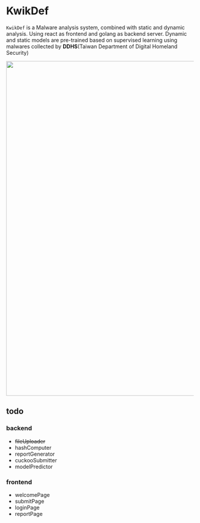 # KwikDef

```KwikDef``` is a Malware analysis system, combined with static and dynamic analysis. Using react as frontend and golang as backend server. Dynamic and static models are pre-trained based on supervised learning using malwares collected by **DDHS**(Taiwan Department of Digital Homeland Security)

<img src=https://github.com/nathan-tw/KwikDef/blob/master/system_metadata/arch.png width="900">



## todo 

### backend

- <del> fileUploader
- hashComputer
- reportGenerator
- cuckooSubmitter
- modelPredictor

### frontend

- welcomePage
- submitPage
- loginPage
- reportPage

